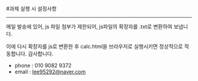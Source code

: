 ﻿#과제 실행 시 설정사항

---

메일 발송에 있어, js 파일 첨부가 제한되어, js파일의 확장자를 .txt로 변환하여 보냅니다.

이에 다시 확장자를 js로 변환한 후 calc.html을 브라우저로 실행시키면 정상적으로 작동합니다. 감사합니다.

* phone : 010 9082 9372
* email : lee95292@naver.com